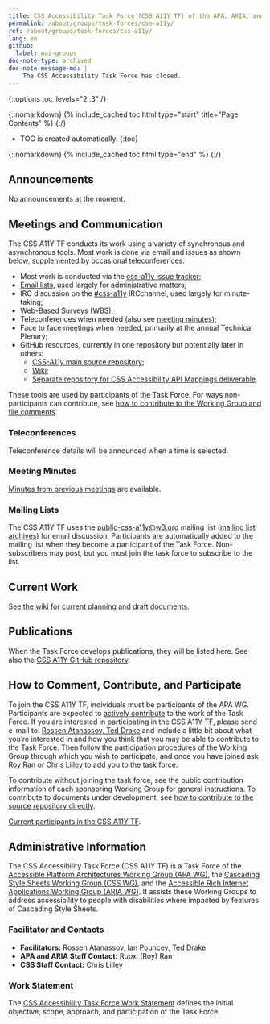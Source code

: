 ```yaml
---
title: CSS Accessibility Task Force (CSS A11Y TF) of the APA, ARIA, and CSS WGs
permalink: /about/groups/task-forces/css-a11y/
ref: /about/groups/task-forces/css-a11y/
lang: en
github:
  label: wai-groups
doc-note-type: archived
doc-note-message-md: |
    The CSS Accessibility Task Force has closed.
---
```


{::options toc_levels="2..3" /}

{::nomarkdown}
{% include_cached toc.html type="start" title="Page Contents" %}
{:/}

-   TOC is created automatically.
{:toc}

{::nomarkdown}
{% include_cached toc.html type="end" %}
{:/}

## Announcements

No announcements at the moment.

## Meetings and Communication

The CSS A11Y TF conducts its work using a variety of synchronous and asynchronous tools. Most work is done via email and issues as shown below, supplemented by occasional teleconferences.

- Most work is conducted via the [css-a11y issue tracker](https://github.com/w3c/css-a11y/issues);
- [Email lists](/about/groups/task-forces/css-a11y/#mailing-lists), used largely for administrative matters;
- IRC discussion on the [#css-a11y](irc://irc.w3.org/css-a11y) IRCchannel, used largely for minute-taking;
- [Web-Based Surveys (WBS)](https://www.w3.org/2002/09/wbs/94039/);
- Teleconferences when needed (also see [meeting minutes](https://www.w3.org/WAI/APA/task-forces/css-a11y/minutes));
- Face to face meetings when needed, primarily at the annual Technical Plenary;
- GitHub resources, currently in one repository but potentially later in others:
    - [CSS-A11y main source repository](https://github.com/w3c/css-a11y/);
    - [Wiki](https://github.com/w3c/css-a11y/wiki);
    - [Separate repository for CSS Accessibility API Mappings deliverable](https://github.com/w3c/css-aam/).

These tools are used by participants of the Task Force. For ways non-participants can contribute, see [how to contribute to the Working Group and file comments](/about/groups/apawg/contribute/).

### Teleconferences

Teleconference details will be announced when a time is selected.

### Meeting Minutes

[Minutes from previous meetings](https://www.w3.org/WAI/APA/task-forces/css-a11y/minutes) are available.

### Mailing Lists

The CSS A11Y TF uses the public-css-a11y@w3.org mailing list ([mailing list archives](http://lists.w3.org/Archives/Public/public-css-a11y/)) for email discussion. Participants are automatically added to the mailing list when they become a participant of the Task Force. Non-subscribers may post, but you must join the task force to subscribe to the list.

## Current Work

[See the wiki for current planning and draft documents](https://github.com/w3c/css-a11y/wiki).

## Publications

When the Task Force develops publications, they will be listed here. See also the [CSS A11Y GitHub repository](https://github.com/w3c/css-a11y/).

## How to Comment, Contribute, and Participate

To join the CSS A11Y TF, individuals must be participants of the APA WG. Participants are expected to [actively contribute](/about/groups/task-forces/css-a11y/work-statement/#participation) to the work of the Task Force. If you are interested in participating in the CSS A11Y TF, please send e-mail to: [Rossen Atanassov, Ted Drake](mailto:ratan@microsoft.com,ted_drake@intuit.com?subject=CSS%20Accessibility%20Task%20Force%20Enquiry) and include a little bit about what you’re interested in and how you think that you may be able to contribute to the Task Force. Then follow the participation procedures of the Working Group through which you wish to participate, and once you have joined ask [Roy Ran](mailto:ran@w3.org) or [Chris Lilley](mailto:chris@w3.org) to add you to the task force.

To contribute without joining the task force, see the public contribution information of each sponsoring Working Group for general instructions. To contribute to documents under development, see [how to contribute to the source repository directly](https://github.com/w3c/css-aria/).

[Current participants in the CSS A11Y TF](https://www.w3.org/2000/09/dbwg/details?group=94039&public=1).

## Administrative Information

The CSS Accessibility Task Force (CSS A11Y TF) is a Task Force of the [Accessible Platform Architectures Working Group (APA WG)](/about/groups/apawg/), the [Cascading Style Sheets Working Group (CSS WG)](https://www.w3.org/Style/CSS/), and the [Accessible Rich Internet Applications Working Group (ARIA WG)](/about/groups/ariawg/). It assists these Working Groups to address accessibility to people with disabilities where impacted by features of Cascading Style Sheets.

### Facilitator and Contacts

- **Facilitators:** Rossen Atanassov, Ian Pouncey, Ted Drake
- **APA and ARIA Staff Contact:** Ruoxi (Roy) Ran
- **CSS Staff Contact:** Chris Lilley

### Work Statement

The [CSS Accessibility Task Force Work Statement](/about/groups/task-forces/css-a11y/work-statement/) defines the initial objective, scope, approach, and participation of the Task Force.